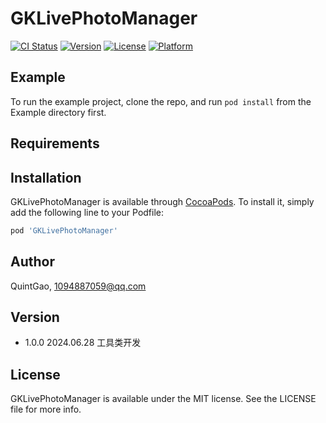 # GKLivePhotoManager

[![CI Status](https://img.shields.io/travis/QuintGao/GKLivePhotoManager.svg?style=flat)](https://travis-ci.org/QuintGao/GKLivePhotoManager)
[![Version](https://img.shields.io/cocoapods/v/GKLivePhotoManager.svg?style=flat)](https://cocoapods.org/pods/GKLivePhotoManager)
[![License](https://img.shields.io/cocoapods/l/GKLivePhotoManager.svg?style=flat)](https://cocoapods.org/pods/GKLivePhotoManager)
[![Platform](https://img.shields.io/cocoapods/p/GKLivePhotoManager.svg?style=flat)](https://cocoapods.org/pods/GKLivePhotoManager)

## Example

To run the example project, clone the repo, and run `pod install` from the Example directory first.

## Requirements

## Installation

GKLivePhotoManager is available through [CocoaPods](https://cocoapods.org). To install
it, simply add the following line to your Podfile:

```ruby
pod 'GKLivePhotoManager'
```

## Author

QuintGao, 1094887059@qq.com

## Version

* 1.0.0 2024.06.28 工具类开发

## License

GKLivePhotoManager is available under the MIT license. See the LICENSE file for more info.
